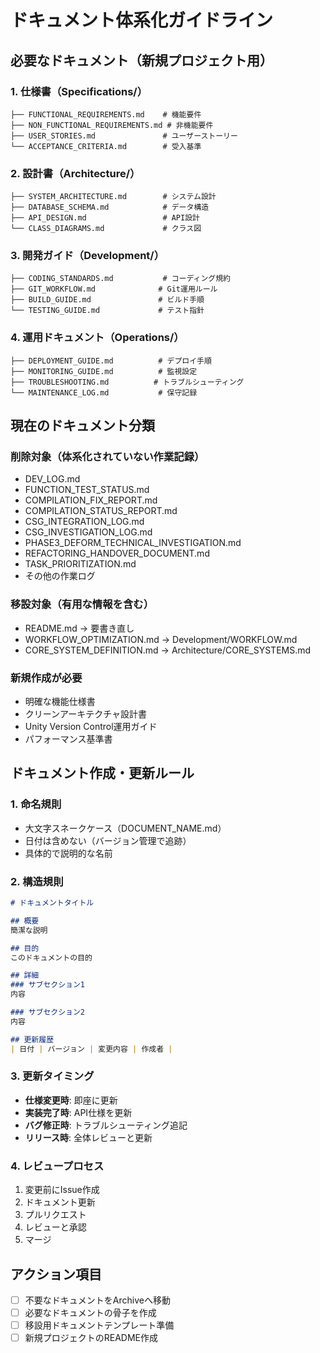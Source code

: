 # ドキュメント体系化ガイドライン

## 必要なドキュメント（新規プロジェクト用）

### 1. 仕様書（Specifications/）
```
├── FUNCTIONAL_REQUIREMENTS.md    # 機能要件
├── NON_FUNCTIONAL_REQUIREMENTS.md # 非機能要件
├── USER_STORIES.md               # ユーザーストーリー
└── ACCEPTANCE_CRITERIA.md        # 受入基準
```

### 2. 設計書（Architecture/）
```
├── SYSTEM_ARCHITECTURE.md        # システム設計
├── DATABASE_SCHEMA.md            # データ構造
├── API_DESIGN.md                 # API設計
└── CLASS_DIAGRAMS.md             # クラス図
```

### 3. 開発ガイド（Development/）
```
├── CODING_STANDARDS.md           # コーディング規約
├── GIT_WORKFLOW.md              # Git運用ルール
├── BUILD_GUIDE.md               # ビルド手順
└── TESTING_GUIDE.md             # テスト指針
```

### 4. 運用ドキュメント（Operations/）
```
├── DEPLOYMENT_GUIDE.md          # デプロイ手順
├── MONITORING_GUIDE.md          # 監視設定
├── TROUBLESHOOTING.md          # トラブルシューティング
└── MAINTENANCE_LOG.md           # 保守記録
```

## 現在のドキュメント分類

### 削除対象（体系化されていない作業記録）
- DEV_LOG.md
- FUNCTION_TEST_STATUS.md
- COMPILATION_FIX_REPORT.md
- COMPILATION_STATUS_REPORT.md
- CSG_INTEGRATION_LOG.md
- CSG_INVESTIGATION_LOG.md
- PHASE3_DEFORM_TECHNICAL_INVESTIGATION.md
- REFACTORING_HANDOVER_DOCUMENT.md
- TASK_PRIORITIZATION.md
- その他の作業ログ

### 移設対象（有用な情報を含む）
- README.md → 要書き直し
- WORKFLOW_OPTIMIZATION.md → Development/WORKFLOW.md
- CORE_SYSTEM_DEFINITION.md → Architecture/CORE_SYSTEMS.md

### 新規作成が必要
- 明確な機能仕様書
- クリーンアーキテクチャ設計書
- Unity Version Control運用ガイド
- パフォーマンス基準書

## ドキュメント作成・更新ルール

### 1. 命名規則
- 大文字スネークケース（DOCUMENT_NAME.md）
- 日付は含めない（バージョン管理で追跡）
- 具体的で説明的な名前

### 2. 構造規則
```markdown
# ドキュメントタイトル

## 概要
簡潔な説明

## 目的
このドキュメントの目的

## 詳細
### サブセクション1
内容

### サブセクション2
内容

## 更新履歴
| 日付 | バージョン | 変更内容 | 作成者 |
```

### 3. 更新タイミング
- **仕様変更時**: 即座に更新
- **実装完了時**: API仕様を更新
- **バグ修正時**: トラブルシューティング追記
- **リリース時**: 全体レビューと更新

### 4. レビュープロセス
1. 変更前にIssue作成
2. ドキュメント更新
3. プルリクエスト
4. レビューと承認
5. マージ

## アクション項目
- [ ] 不要なドキュメントをArchiveへ移動
- [ ] 必要なドキュメントの骨子を作成
- [ ] 移設用ドキュメントテンプレート準備
- [ ] 新規プロジェクトのREADME作成
